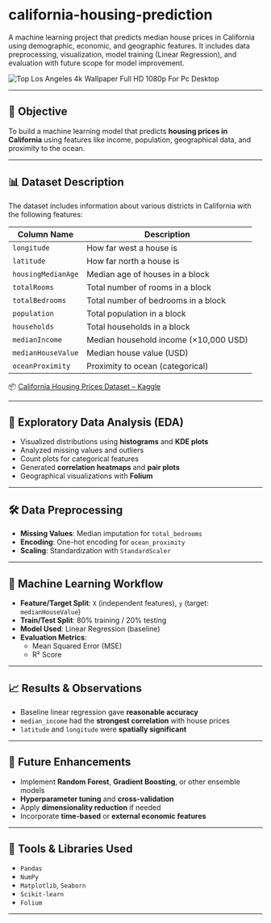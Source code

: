# california-housing-prediction
A machine learning project that predicts median house prices in California using demographic, economic, and geographic features. It includes data preprocessing, visualization, model training (Linear Regression), and evaluation with future scope for model improvement.

![Top Los Angeles 4k Wallpaper Full HD 1080p For Pc Desktop](https://github.com/user-attachments/assets/660a679d-d1f2-4b18-9fab-e82e62d7967e)

---

## 🎯 Objective

To build a machine learning model that predicts **housing prices in California** using features like income, population, geographical data, and proximity to the ocean.

---

## 📊 Dataset Description

The dataset includes information about various districts in California with the following features:

| Column Name        | Description |
|--------------------|-------------|
| `longitude`        | How far west a house is |
| `latitude`         | How far north a house is |
| `housingMedianAge` | Median age of houses in a block |
| `totalRooms`       | Total number of rooms in a block |
| `totalBedrooms`    | Total number of bedrooms in a block |
| `population`       | Total population in a block |
| `households`       | Total households in a block |
| `medianIncome`     | Median household income (×10,000 USD) |
| `medianHouseValue` | Median house value (USD) |
| `oceanProximity`   | Proximity to ocean (categorical) |

📦 [California Housing Prices Dataset – Kaggle](https://www.kaggle.com/datasets/camnugent/california-housing-prices)

---

## 🧪 Exploratory Data Analysis (EDA)

- Visualized distributions using **histograms** and **KDE plots**
- Analyzed missing values and outliers
- Count plots for categorical features
- Generated **correlation heatmaps** and **pair plots**
- Geographical visualizations with **Folium**

---

## 🛠️ Data Preprocessing

- **Missing Values**: Median imputation for `total_bedrooms`
- **Encoding**: One-hot encoding for `ocean_proximity`
- **Scaling**: Standardization with `StandardScaler`

---

## 🤖 Machine Learning Workflow

- **Feature/Target Split**: `X` (independent features), `y` (target: `medianHouseValue`)
- **Train/Test Split**: 80% training / 20% testing
- **Model Used**: Linear Regression (baseline)
- **Evaluation Metrics**:
  - Mean Squared Error (MSE)
  - R² Score

---

## 📈 Results & Observations

- Baseline linear regression gave **reasonable accuracy**
- `median_income` had the **strongest correlation** with house prices
- `latitude` and `longitude` were **spatially significant**

---

## 🚀 Future Enhancements

- Implement **Random Forest**, **Gradient Boosting**, or other ensemble models
- **Hyperparameter tuning** and **cross-validation**
- Apply **dimensionality reduction** if needed
- Incorporate **time-based** or **external economic features**

---

## 🧰 Tools & Libraries Used

- `Pandas`
- `NumPy`
- `Matplotlib`, `Seaborn`
- `Scikit-learn`
- `Folium`

---
